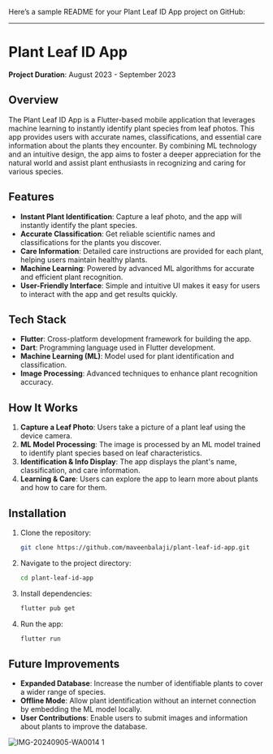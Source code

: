 Here’s a sample README for your Plant Leaf ID App project on GitHub:

---

# Plant Leaf ID App

**Project Duration**: August 2023 - September 2023

## Overview

The Plant Leaf ID App is a Flutter-based mobile application that leverages machine learning to instantly identify plant species from leaf photos. This app provides users with accurate names, classifications, and essential care information about the plants they encounter. By combining ML technology and an intuitive design, the app aims to foster a deeper appreciation for the natural world and assist plant enthusiasts in recognizing and caring for various species.

## Features

- **Instant Plant Identification**: Capture a leaf photo, and the app will instantly identify the plant species.
- **Accurate Classification**: Get reliable scientific names and classifications for the plants you discover.
- **Care Information**: Detailed care instructions are provided for each plant, helping users maintain healthy plants.
- **Machine Learning**: Powered by advanced ML algorithms for accurate and efficient plant recognition.
- **User-Friendly Interface**: Simple and intuitive UI makes it easy for users to interact with the app and get results quickly.

## Tech Stack

- **Flutter**: Cross-platform development framework for building the app.
- **Dart**: Programming language used in Flutter development.
- **Machine Learning (ML)**: Model used for plant identification and classification.
- **Image Processing**: Advanced techniques to enhance plant recognition accuracy.

## How It Works

1. **Capture a Leaf Photo**: Users take a picture of a plant leaf using the device camera.
2. **ML Model Processing**: The image is processed by an ML model trained to identify plant species based on leaf characteristics.
3. **Identification & Info Display**: The app displays the plant's name, classification, and care information.
4. **Learning & Care**: Users can explore the app to learn more about plants and how to care for them.

## Installation

1. Clone the repository:
   ```bash
   git clone https://github.com/maveenbalaji/plant-leaf-id-app.git
   ```

2. Navigate to the project directory:
   ```bash
   cd plant-leaf-id-app
   ```

3. Install dependencies:
   ```bash
   flutter pub get
   ```

4. Run the app:
   ```bash
   flutter run
   ```

## Future Improvements

- **Expanded Database**: Increase the number of identifiable plants to cover a wider range of species.
- **Offline Mode**: Allow plant identification without an internet connection by embedding the ML model locally.
- **User Contributions**: Enable users to submit images and information about plants to improve the database.

![IMG-20240905-WA0014 1](https://github.com/user-attachments/assets/c558a496-33df-474a-9f1c-c38d51c9355f)

